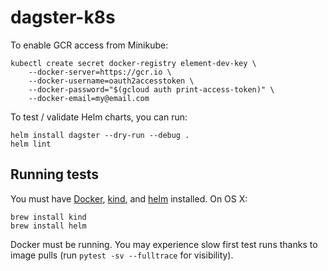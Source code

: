 # dagster-k8s

To enable GCR access from Minikube:

```
kubectl create secret docker-registry element-dev-key \
    --docker-server=https://gcr.io \
    --docker-username=oauth2accesstoken \
    --docker-password="$(gcloud auth print-access-token)" \
    --docker-email=my@email.com
```

To test / validate Helm charts, you can run:

```shell
helm install dagster --dry-run --debug .
helm lint
```

## Running tests

You must have [Docker](https://docs.docker.com/install/),
[kind](https://kind.sigs.k8s.io/docs/user/quick-start#installation),
and [helm](https://helm.sh/docs/intro/install/) installed. On OS X:

    brew install kind
    brew install helm

Docker must be running. You may experience slow first test runs thanks to image pulls (run
`pytest -sv --fulltrace` for visibility).
